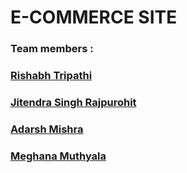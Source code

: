 # E-COMMERCE SITE


### Team members :
### [Rishabh Tripathi](https://github.com/rishabh2001-py)
### [Jitendra Singh Rajpurohit](https://github.com/Ji10raj)
### [Adarsh Mishra](https://github.com/Adarsh00077)
### [Meghana Muthyala](https://github.com/meghanamuthyala123)